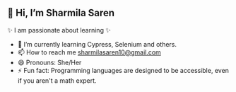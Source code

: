 ## 👋 Hi, I’m Sharmila Saren
✨ I am passionate about learning ✨
- 🌱 I’m currently learning Cypress, Selenium and others.
- 📫 How to reach me sharmilasaren10@gmail.com
- 😄 Pronouns: She/Her
- ⚡ Fun fact: Programming languages are designed to be accessible, even if you aren't a math expert.

<!---
SIM-RAN10/SIM-RAN10 is a ✨ special ✨ repository because its `README.md` (this file) appears on your GitHub profile.
You can click the Preview link to take a look at your changes.
--->
